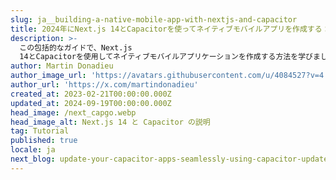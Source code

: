 ```yaml
---
slug: ja__building-a-native-mobile-app-with-nextjs-and-capacitor
title: 2024年にNext.js 14とCapacitorを使ってネイティブモバイルアプリを作成する：ステップバイステップガイド
description: >-
  この包括的なガイドで、Next.js
  14とCapacitorを使用してネイティブモバイルアプリケーションを作成する方法を学びましょう。パワフルで機能豊富なモバイルアプリケーションを開発するための最新のベストプラクティスとテクニックを探求します。
author: Martin Donadieu
author_image_url: 'https://avatars.githubusercontent.com/u/4084527?v=4'
author_url: 'https://x.com/martindonadieu'
created_at: 2023-02-21T00:00:00.000Z
updated_at: 2024-09-19T00:00:00.000Z
head_image: /next_capgo.webp
head_image_alt: Next.js 14 と Capacitor の説明
tag: Tutorial
published: true
locale: ja
next_blog: update-your-capacitor-apps-seamlessly-using-capacitor-updater
---
```


